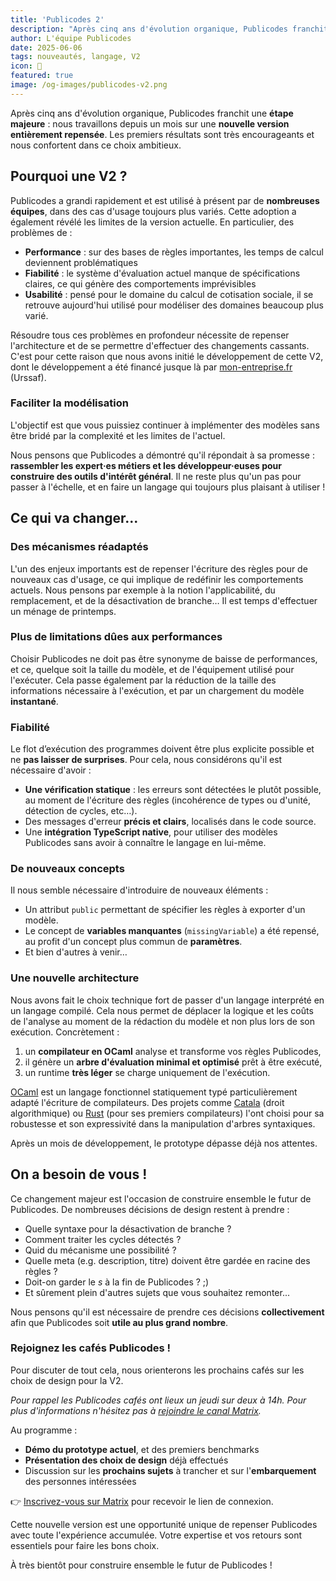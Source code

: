 ```yaml
---
title: 'Publicodes 2'
description: "Après cinq ans d'évolution organique, Publicodes franchit une étape majeure : nous travaillons depuis un mois sur une nouvelle version entièrement repensée..."
author: L'équipe Publicodes
date: 2025-06-06
tags: nouveautés, langage, V2
icon: 🌱
featured: true
image: /og-images/publicodes-v2.png
---
```


Après cinq ans d'évolution organique, Publicodes franchit une **étape
majeure** : nous travaillons depuis un mois sur une **nouvelle version
entièrement repensée**. Les premiers résultats sont très encourageants et nous
confortent dans ce choix ambitieux.

## Pourquoi une V2 ?

Publicodes a grandi rapidement et est utilisé à présent par de **nombreuses
équipes**, dans des cas d'usage toujours plus variés. Cette adoption a également
révélé les limites de la version actuelle. En particulier, des problèmes de :

- **Performance** : sur des bases de règles importantes, les temps de calcul
  deviennent problématiques
- **Fiabilité** : le système d'évaluation actuel manque de spécifications
  claires, ce qui génère des comportements imprévisibles
- **Usabilité** : pensé pour le domaine du calcul de cotisation sociale, il se
  retrouve aujourd'hui utilisé pour modéliser des domaines beaucoup plus varié.

Résoudre tous ces problèmes en profondeur nécessite de repenser l'architecture
et de se permettre d'effectuer des changements cassants. C'est pour cette raison
que nous avons initié le développement de cette V2, dont le développement a été
financé jusque là par [mon-entreprise.fr](https://mon-entreprise.fr) (Urssaf).

### Faciliter la modélisation

L'objectif est que vous puissiez continuer à implémenter des modèles sans être
bridé par la complexité et les limites de l'actuel.

Nous pensons que Publicodes a démontré qu'il répondait à sa promesse :
**rassembler les expert·es métiers et les développeur·euses pour construire des
outils d'intérêt général**. Il ne reste plus qu'un pas pour passer à l'échelle, et
en faire un langage qui toujours plus plaisant à utiliser !

## Ce qui va changer...

### Des mécanismes réadaptés

L'un des enjeux importants est de repenser l'écriture des règles pour de
nouveaux cas d'usage, ce qui implique de redéfinir les comportements actuels.
Nous pensons par exemple à la notion l'applicabilité, du remplacement, et de la
désactivation de branche… Il est temps d'effectuer un ménage de printemps.

### Plus de limitations dûes aux performances

Choisir Publicodes ne doit pas être synonyme de baisse de performances, et ce,
quelque soit la taille du modèle, et de l'équipement utilisé pour l'exécuter.
Cela passe également par la réduction de la taille des informations nécessaire à
l'exécution, et par un chargement du modèle **instantané**.

### Fiabilité

Le flot d’exécution des programmes doivent être plus explicite possible et ne
**pas laisser de surprises**. Pour cela, nous considérons qu'il est nécessaire
d'avoir :

- **Une vérification statique** : les erreurs sont détectées le plutôt possible,
  au moment de l'écriture des règles (incohérence de types ou d'unité, détection
  de cycles, etc…).
- Des messages d'erreur **précis et clairs**, localisés dans le code source.
- Une **intégration TypeScript native**, pour utiliser des modèles Publicodes
  sans avoir à connaître le langage en lui-même.

### De nouveaux concepts

Il nous semble nécessaire d'introduire de nouveaux éléments :

- Un attribut `public` permettant de spécifier les règles à exporter d'un
  modèle.
- Le concept de **variables manquantes** (`missingVariable`) a été repensé, au
  profit d'un concept plus commun de **paramètres**.
- Et bien d'autres à venir…

### Une nouvelle architecture

Nous avons fait le choix technique fort de passer d'un langage interprété en un
langage compilé. Cela nous permet de déplacer la logique et les coûts de
l'analyse au moment de la rédaction du modèle et non plus lors de son exécution.
Concrètement :

1. un **compilateur en OCaml** analyse et transforme vos règles Publicodes,
2. il génère un **arbre d'évaluation minimal et optimisé** prêt à être exécuté,
3. un runtime **très léger** se charge uniquement de l'exécution.

<Callout type="info" title="Pourquoi OCaml ?">

[OCaml](https://ocaml.org/about) est un langage fonctionnel statiquement typé
particulièrement adapté l'écriture de compilateurs. Des projets comme
[Catala](https://catala-lang.fr) (droit algorithmique) ou
[Rust](https://rust-lang.org) (pour ses premiers compilateurs) l'ont choisi pour
sa robustesse et son expressivité dans la manipulation d'arbres syntaxiques.

</Callout>

Après un mois de développement, le prototype dépasse déjà nos attentes.

## On a besoin de vous !

Ce changement majeur est l'occasion de construire ensemble le futur de
Publicodes. De nombreuses décisions de design restent à prendre :

- Quelle syntaxe pour la désactivation de branche ?
- Comment traiter les cycles détectés ?
- Quid du mécanisme une possibilité ?
- Quelle meta (e.g. description, titre) doivent être gardée en racine des règles ?
- Doit-on garder le _s_ à la fin de Publicodes ? ;)
- Et sûrement plein d'autres sujets que vous souhaitez remonter...

Nous pensons qu'il est nécessaire de prendre ces décisions **collectivement**
afin que Publicodes soit **utile au plus grand nombre**.

### Rejoignez les cafés Publicodes !

Pour discuter de tout cela, nous orienterons les prochains cafés sur les choix
de design pour la V2.

_Pour rappel les Publicodes cafés ont lieux un jeudi sur deux à 14h. Pour plus
d'informations n'hésitez pas à [rejoindre le canal
Matrix](https://matrix.to/#/!YRcQoqdiDpEfylLMDr:matrix.org)._

<Callout type='caution' title="Premier rendez-vous : jeudi 12 juin à 14h">

Au programme :

- **Démo du prototype actuel**, et des premiers benchmarks
- **Présentation des choix de design** déjà effectués
- Discussion sur les **prochains sujets** à trancher et sur l'**embarquement**
  des personnes intéressées

👉 [Inscrivez-vous sur
Matrix](https://matrix.to/#/!YRcQoqdiDpEfylLMDr:matrix.org) pour recevoir le
lien de connexion.

</Callout>

Cette nouvelle version est une opportunité unique de repenser Publicodes avec
toute l'expérience accumulée. Votre expertise et vos retours sont essentiels
pour faire les bons choix.

À très bientôt pour construire ensemble le futur de Publicodes !
